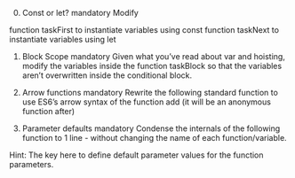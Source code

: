 0. Const or let?
mandatory
Modify

function taskFirst to instantiate variables using const
function taskNext to instantiate variables using let

1. Block Scope
mandatory
Given what you’ve read about var and hoisting, modify the variables inside the function taskBlock so that the variables aren’t overwritten inside the conditional block.

2. Arrow functions
mandatory
Rewrite the following standard function to use ES6’s arrow syntax of the function add (it will be an anonymous function after)

3. Parameter defaults
mandatory
Condense the internals of the following function to 1 line - without changing the name of each function/variable.

Hint: The key here to define default parameter values for the function parameters.
